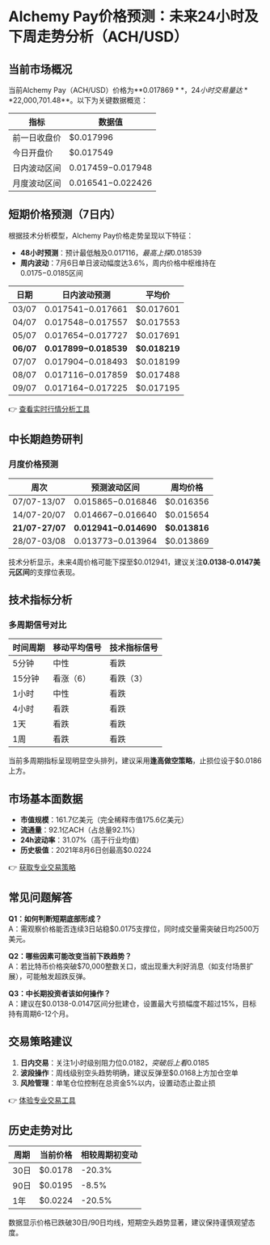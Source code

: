 # Alchemy Pay价格预测：未来24小时及下周走势分析（ACH/USD）

## 当前市场概况
当前Alchemy Pay（ACH/USD）价格为**$0.017869**，24小时交易量达**$22,000,701.48**。以下为关键数据概览：

| 指标         | 数据值               |
|--------------|----------------------|
| 前一日收盘价 | $0.017996           |
| 今日开盘价   | $0.017549           |
| 日内波动区间 | $0.017459-$0.017948 |
| 月度波动区间 | $0.016541-$0.022426 |

## 短期价格预测（7日内）
根据技术分析模型，Alchemy Pay价格走势呈现以下特征：
- **48小时预测**：预计最低触及$0.017116，最高上探$0.018539
- **周内波动**：7月6日单日波动幅度达3.6%，周内价格中枢维持在$0.0175-$0.0185区间

| 日期       | 日内波动预测         | 平均价   |
|------------|----------------------|----------|
| 03/07      | $0.017541-$0.017661 | $0.017601|
| 04/07      | $0.017548-$0.017557 | $0.017553|
| 05/07      | $0.017654-$0.017727 | $0.017691|
| **06/07**  | **$0.017899-$0.018539** | **$0.018219**|
| 07/07      | $0.017904-$0.018493 | $0.018199|
| 08/07      | $0.017116-$0.017859 | $0.017488|
| 09/07      | $0.017164-$0.017225 | $0.017195|

👉 [查看实时行情分析工具](https://bit.ly/okx_welcome)

## 中长期趋势研判
### 月度价格预测
| 周次         | 预测波动区间         | 周均价格   |
|--------------|----------------------|------------|
| 07/07-13/07  | $0.015865-$0.016846 | $0.016356  |
| 14/07-20/07  | $0.014667-$0.016640 | $0.015654  |
| **21/07-27/07** | **$0.012941-$0.014690** | **$0.013816**|
| 28/07-03/08  | $0.013773-$0.013964 | $0.013869  |

技术分析显示，未来4周价格可能下探至$0.012941，建议关注**0.0138-0.0147美元区间**的支撑位表现。

## 技术指标分析
### 多周期信号对比
| 时间周期 | 移动平均信号 | 技术指标信号 |
|----------|--------------|--------------|
| 5分钟    | 中性         | 看跌         |
| 15分钟   | 看涨（6）    | 看跌（3）    |
| 1小时    | 中性         | 看跌         |
| 4小时    | 看跌         | 看跌         |
| 1天      | 看跌         | 看跌         |
| 1周      | 看跌         | 看跌         |

当前多周期指标呈现明显空头排列，建议采用**逢高做空策略**，止损位设于$0.0186上方。

## 市场基本面数据
- **市值规模**：161.7亿美元（完全稀释市值175.6亿美元）
- **流通量**：92.1亿ACH（占总量92.1%）
- **24h波动率**：31.07%（高于行业均值）
- **历史极值**：2021年8月6日创最高$0.0224

👉 [获取专业交易策略](https://bit.ly/okx_welcome)

## 常见问题解答
**Q1：如何判断短期底部形成？**  
A：需观察价格能否连续3日站稳$0.0175支撑位，同时成交量需突破日均2500万美元。

**Q2：哪些因素可能改变当前下跌趋势？**  
A：若比特币价格突破$70,000整数关口，或出现重大利好消息（如支付场景扩展），可能触发超跌反弹。

**Q3：中长期投资者该如何操作？**  
A：建议在$0.0138-0.0147区间分批建仓，设置最大亏损幅度不超过15%，目标持有周期6-12个月。

## 交易策略建议
1. **日内交易**：关注1小时级别阻力位$0.0182，突破后上看$0.0185
2. **波段操作**：周线级别空头趋势明确，建议反弹至$0.0168上方加仓空单
3. **风险管理**：单笔仓位控制在总资金5%以内，设置动态止盈止损

👉 [体验专业交易工具](https://bit.ly/okx_welcome)

## 历史走势对比
| 周期       | 当前价格 | 相较周期初变动 |
|------------|----------|----------------|
| 30日       | $0.0178  | -20.3%         |
| 90日       | $0.0195  | -8.5%          |
| 1年        | $0.0224  | -20.5%         |

数据显示价格已跌破30日/90日均线，短期空头趋势显著，建议保持谨慎观望态度。